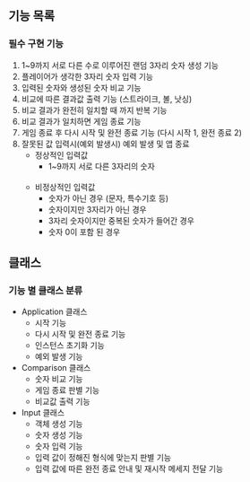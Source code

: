 기능 목록
-

### 필수 구현 기능
1. 1~9까지 서로 다른 수로 이루어진 랜덤 3자리 숫자 생성 기능
2. 플레이어가 생각한 3자리 숫자 입력 기능
3. 입력된 숫자와 생성된 숫자 비교 기능
4. 비교에 따른 결과값 출력 기능 (스트라이크, 볼, 낫싱)
5. 비교 결과가 완전히 일치할 때 까지 반복 기능
6. 비교 결과가 일치하면 게임 종료 기능
7. 게임 종료 후 다시 시작 및 완전 종료 기능 (다시 시작 1, 완전 종료 2)
8. 잘못된 값 입력시(예외 발생시) 예외 발생 및 앱 종료
   + 정상적인 입력값
     + 1~9까지 서로 다른 3자리의 숫자
</br></br>
   + 비정상적인 입력값
     + 숫자가 아닌 경우 (문자, 특수기호 등)
     + 숫자이지만 3자리가 아닌 경우
     + 3자리 숫자이지만 중복된 숫자가 들어간 경우
     + 숫자 0이 포함 된 경우

클래스
-

### 기능 별 클래스 분류
+ Application 클래스
  + 시작 기능
  + 다시 시작 및 완전 종료 기능
  + 인스턴스 초기화 기능
  + 예외 발생 기능
+ Comparison 클래스
  + 숫자 비교 기능
  + 게임 종료 판별 기능
  + 비교값 출력 기능
+ Input 클래스
  + 객체 생성 기능
  + 숫자 생성 기능
  + 숫자 입력 기능
  + 입력 값이 정해진 형식에 맞는지 판별 기능
  + 입력 값에 따른 완전 종료 안내 및 재시작 메세지 전달 기능